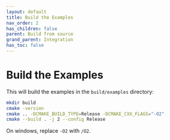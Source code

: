 ```yaml
---
layout: default
title: Build the Examples
nav_order: 2
has_children: false
parent: Build from source
grand_parent: Integration
has_toc: false
---
```

# Build the Examples

This will build the examples in the `build/examples` directory:

```bash
mkdir build
cmake -version
cmake .. -DCMAKE_BUILD_TYPE=Release -DCMAKE_CXX_FLAGS="-O2"
cmake --build . -j 2 --config Release
```

On windows, replace `-O2` with `/O2`.





<!-- Generated with mdsplit: https://github.com/alandefreitas/mdsplit -->
